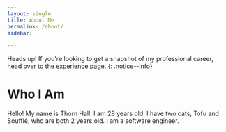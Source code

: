 ```yaml
---
layout: single
title: About Me
permalink: /about/
sidebar:

---
```

Heads up! If you're looking to get a snapshot of my professional career, head over to the [experience page](https://thornhall.github.io/experience/).
{: .notice--info}
# Who I Am
Hello! My name is Thorn Hall. I am 28 years old. I have two cats, Tofu and Soufflé, who are both 2 years old. I am a software engineer. 


